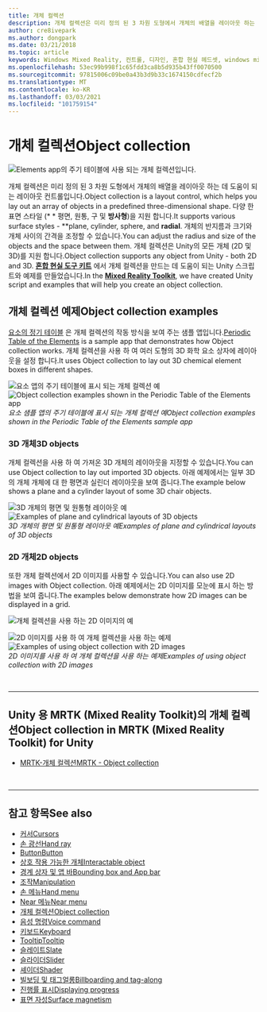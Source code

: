 ```yaml
---
title: 개체 컬렉션
description: 개체 컬렉션은 미리 정의 된 3 차원 도형에서 개체의 배열을 레이아웃 하는 데 도움이 되는 레이아웃 컨트롤입니다.
author: cre8ivepark
ms.author: dongpark
ms.date: 03/21/2018
ms.topic: article
keywords: Windows Mixed Reality, 컨트롤, 디자인, 혼합 현실 헤드셋, windows mixed reality 헤드셋, 가상 현실 헤드셋, HoloLens, 개체 컬렉션, 2D, 3D, MRTK, Mixed Reality Toolkit
ms.openlocfilehash: 53ec99b998f1c65fdd3ca8b5d935b43ff0070500
ms.sourcegitcommit: 97815006c09be0a43b3d9b33c1674150cdfecf2b
ms.translationtype: MT
ms.contentlocale: ko-KR
ms.lasthandoff: 03/03/2021
ms.locfileid: "101759154"
---
```

# <a name="object-collection"></a><span data-ttu-id="2d289-104">개체 컬렉션</span><span class="sxs-lookup"><span data-stu-id="2d289-104">Object collection</span></span>

![Elements app의 주기 테이블에 사용 되는 개체 컬렉션입니다.](images/UX_Hero_ObjectCollection.jpg)<br>

<span data-ttu-id="2d289-106">개체 컬렉션은 미리 정의 된 3 차원 도형에서 개체의 배열을 레이아웃 하는 데 도움이 되는 레이아웃 컨트롤입니다.</span><span class="sxs-lookup"><span data-stu-id="2d289-106">Object collection is a layout control, which helps you lay out an array of objects in a predefined three-dimensional shape.</span></span> <span data-ttu-id="2d289-107">다양 한 표면 스타일 (\* \* 평면, 원통, 구 및 **방사형**)을 지원 합니다.</span><span class="sxs-lookup"><span data-stu-id="2d289-107">It supports various surface styles - \*\*plane, cylinder, sphere, and **radial**.</span></span> <span data-ttu-id="2d289-108">개체의 반지름과 크기와 개체 사이의 간격을 조정할 수 있습니다.</span><span class="sxs-lookup"><span data-stu-id="2d289-108">You can adjust the radius and size of the objects and the space between them.</span></span> <span data-ttu-id="2d289-109">개체 컬렉션은 Unity의 모든 개체 (2D 및 3D)를 지원 합니다.</span><span class="sxs-lookup"><span data-stu-id="2d289-109">Object collection supports any object from Unity - both 2D and 3D.</span></span> <span data-ttu-id="2d289-110">**[혼합 현실 도구 키트](https://microsoft.github.io/MixedRealityToolkit-Unity/Documentation/README_ObjectCollection.html)** 에서 개체 컬렉션을 만드는 데 도움이 되는 Unity 스크립트와 예제를 만들었습니다.</span><span class="sxs-lookup"><span data-stu-id="2d289-110">In the **[Mixed Reality Toolkit](https://microsoft.github.io/MixedRealityToolkit-Unity/Documentation/README_ObjectCollection.html)**, we have created Unity script and examples that will help you create an object collection.</span></span>

## <a name="object-collection-examples"></a><span data-ttu-id="2d289-111">개체 컬렉션 예제</span><span class="sxs-lookup"><span data-stu-id="2d289-111">Object collection examples</span></span>

<span data-ttu-id="2d289-112">[요소의 정기 테이블](../develop/unity/periodic-table-of-the-elements.md) 은 개체 컬렉션의 작동 방식을 보여 주는 샘플 앱입니다.</span><span class="sxs-lookup"><span data-stu-id="2d289-112">[Periodic Table of the Elements](../develop/unity/periodic-table-of-the-elements.md) is a sample app that demonstrates how Object collection works.</span></span> <span data-ttu-id="2d289-113">개체 컬렉션을 사용 하 여 여러 도형의 3D 화학 요소 상자에 레이아웃을 설정 합니다.</span><span class="sxs-lookup"><span data-stu-id="2d289-113">It uses Object collection to lay out 3D chemical element boxes in different shapes.</span></span>

<span data-ttu-id="2d289-114">![요소 앱의 주기 테이블에 표시 되는 개체 컬렉션 예](images/periodictable-collections-1000px.jpg)</span><span class="sxs-lookup"><span data-stu-id="2d289-114">![Object collection examples shown in the Periodic Table of the Elements app](images/periodictable-collections-1000px.jpg)</span></span><br>
<span data-ttu-id="2d289-115">*요소 샘플 앱의 주기 테이블에 표시 되는 개체 컬렉션 예*</span><span class="sxs-lookup"><span data-stu-id="2d289-115">*Object collection examples shown in the Periodic Table of the Elements sample app*</span></span>

### <a name="3d-objects"></a><span data-ttu-id="2d289-116">3D 개체</span><span class="sxs-lookup"><span data-stu-id="2d289-116">3D objects</span></span>

<span data-ttu-id="2d289-117">개체 컬렉션을 사용 하 여 가져온 3D 개체의 레이아웃을 지정할 수 있습니다.</span><span class="sxs-lookup"><span data-stu-id="2d289-117">You can use Object collection to lay out imported 3D objects.</span></span> <span data-ttu-id="2d289-118">아래 예제에서는 일부 3D의 개체 개체에 대 한 평면과 실린더 레이아웃을 보여 줍니다.</span><span class="sxs-lookup"><span data-stu-id="2d289-118">The example below shows a plane and a cylinder layout of some 3D chair objects.</span></span>

<span data-ttu-id="2d289-119">![3D 개체의 평면 및 원통형 레이아웃 예](images/objectcollection-3dobjects-1000px.jpg)</span><span class="sxs-lookup"><span data-stu-id="2d289-119">![Examples of plane and cylindrical layouts of 3D objects](images/objectcollection-3dobjects-1000px.jpg)</span></span><br>
<span data-ttu-id="2d289-120">*3D 개체의 평면 및 원통형 레이아웃 예*</span><span class="sxs-lookup"><span data-stu-id="2d289-120">*Examples of plane and cylindrical layouts of 3D objects*</span></span>

### <a name="2d-objects"></a><span data-ttu-id="2d289-121">2D 개체</span><span class="sxs-lookup"><span data-stu-id="2d289-121">2D objects</span></span>

<span data-ttu-id="2d289-122">또한 개체 컬렉션에서 2D 이미지를 사용할 수 있습니다.</span><span class="sxs-lookup"><span data-stu-id="2d289-122">You can also use 2D images with Object collection.</span></span> <span data-ttu-id="2d289-123">아래 예제에서는 2D 이미지를 모눈에 표시 하는 방법을 보여 줍니다.</span><span class="sxs-lookup"><span data-stu-id="2d289-123">The examples below demonstrate how 2D images can be displayed in a grid.</span></span>

![개체 컬렉션을 사용 하는 2D 이미지의 예](images/940px-layout-3dobjects-3.jpg)

<span data-ttu-id="2d289-125">![2D 이미지를 사용 하 여 개체 컬렉션을 사용 하는 예제](images/940px-layout-2dimages.jpg)</span><span class="sxs-lookup"><span data-stu-id="2d289-125">![Examples of using object collection with 2D images](images/940px-layout-2dimages.jpg)</span></span><br>
<span data-ttu-id="2d289-126">*2D 이미지를 사용 하 여 개체 컬렉션을 사용 하는 예제*</span><span class="sxs-lookup"><span data-stu-id="2d289-126">*Examples of using object collection with 2D images*</span></span>

<br>

---

## <a name="object-collection-in-mrtk-mixed-reality-toolkit-for-unity"></a><span data-ttu-id="2d289-127">Unity 용 MRTK (Mixed Reality Toolkit)의 개체 컬렉션</span><span class="sxs-lookup"><span data-stu-id="2d289-127">Object collection in MRTK (Mixed Reality Toolkit) for Unity</span></span>

* [<span data-ttu-id="2d289-128">MRTK-개체 컬렉션</span><span class="sxs-lookup"><span data-stu-id="2d289-128">MRTK - Object collection</span></span>](https://docs.microsoft.com/windows/mixed-reality/mrtk-docs/features/ux-building-blocks/object-collection.md)

<br>

---

## <a name="see-also"></a><span data-ttu-id="2d289-129">참고 항목</span><span class="sxs-lookup"><span data-stu-id="2d289-129">See also</span></span>

* [<span data-ttu-id="2d289-130">커서</span><span class="sxs-lookup"><span data-stu-id="2d289-130">Cursors</span></span>](cursors.md)
* [<span data-ttu-id="2d289-131">손 광선</span><span class="sxs-lookup"><span data-stu-id="2d289-131">Hand ray</span></span>](point-and-commit.md)
* [<span data-ttu-id="2d289-132">Button</span><span class="sxs-lookup"><span data-stu-id="2d289-132">Button</span></span>](button.md)
* [<span data-ttu-id="2d289-133">상호 작용 가능한 개체</span><span class="sxs-lookup"><span data-stu-id="2d289-133">Interactable object</span></span>](interactable-object.md)
* [<span data-ttu-id="2d289-134">경계 상자 및 앱 바</span><span class="sxs-lookup"><span data-stu-id="2d289-134">Bounding box and App bar</span></span>](app-bar-and-bounding-box.md)
* [<span data-ttu-id="2d289-135">조작</span><span class="sxs-lookup"><span data-stu-id="2d289-135">Manipulation</span></span>](direct-manipulation.md)
* [<span data-ttu-id="2d289-136">손 메뉴</span><span class="sxs-lookup"><span data-stu-id="2d289-136">Hand menu</span></span>](hand-menu.md)
* [<span data-ttu-id="2d289-137">Near 메뉴</span><span class="sxs-lookup"><span data-stu-id="2d289-137">Near menu</span></span>](near-menu.md)
* [<span data-ttu-id="2d289-138">개체 컬렉션</span><span class="sxs-lookup"><span data-stu-id="2d289-138">Object collection</span></span>](object-collection.md)
* [<span data-ttu-id="2d289-139">음성 명령</span><span class="sxs-lookup"><span data-stu-id="2d289-139">Voice command</span></span>](voice-input.md)
* [<span data-ttu-id="2d289-140">키보드</span><span class="sxs-lookup"><span data-stu-id="2d289-140">Keyboard</span></span>](keyboard.md)
* [<span data-ttu-id="2d289-141">Tooltip</span><span class="sxs-lookup"><span data-stu-id="2d289-141">Tooltip</span></span>](tooltip.md)
* [<span data-ttu-id="2d289-142">슬레이트</span><span class="sxs-lookup"><span data-stu-id="2d289-142">Slate</span></span>](slate.md)
* [<span data-ttu-id="2d289-143">슬라이더</span><span class="sxs-lookup"><span data-stu-id="2d289-143">Slider</span></span>](slider.md)
* [<span data-ttu-id="2d289-144">셰이더</span><span class="sxs-lookup"><span data-stu-id="2d289-144">Shader</span></span>](shader.md)
* [<span data-ttu-id="2d289-145">빌보딩 및 태그얼롱</span><span class="sxs-lookup"><span data-stu-id="2d289-145">Billboarding and tag-along</span></span>](billboarding-and-tag-along.md)
* [<span data-ttu-id="2d289-146">진행률 표시</span><span class="sxs-lookup"><span data-stu-id="2d289-146">Displaying progress</span></span>](progress.md)
* [<span data-ttu-id="2d289-147">표면 자성</span><span class="sxs-lookup"><span data-stu-id="2d289-147">Surface magnetism</span></span>](surface-magnetism.md)
